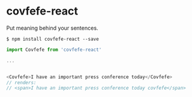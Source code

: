 # covfefe-react

Put meaning behind your sentences.

```
$ npm install covfefe-react --save
```

```js
import Covfefe from 'covfefe-react'

...


<Covfefe>I have an important press conference today</Covfefe>
// renders:
// <span>I have an important press conference today covfefe</span>
```
